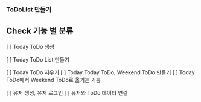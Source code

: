 ### ToDoList 만들기

## Check 기능 별 분류

[ ] Today ToDo 생성

[ ] Today ToDo List 만들기

[ ] Today ToDo 지우기
[ ] Today Today ToDo, Weekend ToDo 만들기
[ ] Today ToDo에서 Weekend ToDo로 옮기는 기능

[ ] 유저 생성, 유저 로그인
[ ] 유저와 ToDo 데이터 연결
